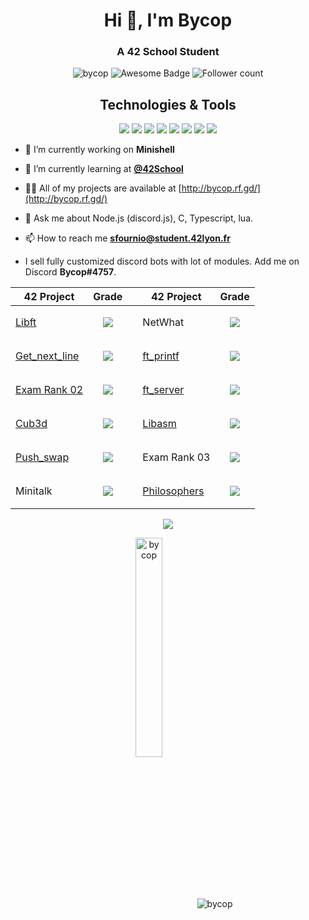 <h1 align="center">Hi 👋, I'm Bycop</h1>
<h3 align="center">A 42 School Student</h3>

<p align="center"> 
 <img src="https://komarev.com/ghpvc/?username=bycop&label=Profile%20views&color=0e75b6&style=flat" alt="bycop" />
 <img src="https://cdn.rawgit.com/sindresorhus/awesome/d7305f38d29fed78fa85652e3a63e154dd8e8829/media/badge.svg" alt="Awesome Badge"/>
 <img src="https://img.shields.io/github/followers/bycop.svg?style=social&label=Follow&maxAge=2592000" alt="Follower count"/>
 </p>
<div align="center">
 <h2> Technologies & Tools </h2>
 <img src="https://img.shields.io/badge/OS-Linux-informational?style=flat&logo=linux&logoColor=white&color=2971FF"/>
 <img src="https://img.shields.io/badge/OS-windows-informational?style=flat&logo=windows&logoColor=white&color=2971FF"/>
 <img src="https://img.shields.io/badge/OS-macos-informational?style=flat&logo=macos&logoColor=white&color=2971FF"/>
 <img src="https://img.shields.io/badge/Editor-VS%20Code-informational?style=flat&logo=visualstudiocode&logoColor=white&color=2971FF"/>
 <img src="https://img.shields.io/badge/Code-C-informational?style=flat&logo=C&logoColor=white&color=2971FF"/>
 <img src="https://img.shields.io/badge/Code-JavaScript-informational?style=flat&logo=javascript&logoColor=white&color=2971FF"/>
 <img src="https://img.shields.io/badge/Shell-Bash-informational?style=flat&logo=gnu-bash&logoColor=white&color=2971FF"/>
 <img src="https://img.shields.io/badge/Cloud-Digital_Ocean-informational?style=flat&logo=digitalocean&logoColor=white&color=2971FF"/>
</div>
<p align="left">  </p>

- 🔭 I’m currently working on **Minishell**

- 🌱 I’m currently learning at [**@42School**](https://github.com/42School)

- 👨‍💻 All of my projects are available at [http://bycop.rf.gd/](http://bycop.rf.gd/)

- 💬 Ask me about Node.js (discord.js), C, Typescript, lua.

- 📫 How to reach me **sfournio@student.42lyon.fr**

-  I sell fully customized discord bots with lot of modules. Add me on Discord **Bycop#4757**.

| 42 Project        | Grade      | | 42 Project        | Grade      |
| -----|-----|--|-----|----- |
| <a href="https://github.com/bycop/42-libft"> Libft </a> | <p align="center"><img align="center" src="https://bit.ly/3qjjIHS"/> | | NetWhat | <p align="center"><img align="center" src="https://bit.ly/3aTJoVa"> |
| <a href="https://github.com/bycop/42-get_next_line"> Get_next_line </a> | <p align="center"><img align="center" src="https://bit.ly/3d8iNXk"/> | | <a href="https://github.com/bycop/42-ft_printf"> ft_printf </a> | <p align="center"><img align="center" src="https://bit.ly/3qhjm4u"/> |
| <a href="https://github.com/bycop/42-exam-rank-02"> Exam Rank 02 </a> | <p align="center"><img align="center" src="https://bit.ly/3p9mVsg"/> </p>| | <a href="https://github.com/bycop/42-ft_server"> ft_server </a> | <p align="center"><img align="center" src="https://bit.ly/3p8mGha"/> |
| <a href="https://github.com/bycop/42-cub3d"> Cub3d </a> | <p align="center"><img align="center" src="https://bit.ly/3sHonV5"/> | | <a href="https://github.com/bycop/42-libasm"> Libasm </a> | <p align="center"><img align="center" src="https://bit.ly/3thiXjB"/> |
| <a href="https://github.com/bycop/42-push_swap"> Push_swap </a> | <p align="center"><img align="center" src="https://bit.ly/3gp09fr"/> | | Exam Rank 03 | <p align="center"><img align="center" src="https://bit.ly/3sYvIiE"/> |
 | Minitalk </a> | <p align="center"><img align="center" src="https://bit.ly/3gsXsHX"/> | | <a href="https://github.com/bycop/42-Philosophers">Philosophers </a>| <p align="center"><img align="center" src="https://bit.ly/3hitAOW"/> |


<p align="center"><img align="center" src="https://bit.ly/3q9ItFv"/>
<p align="center"><img align="center" src="https://github-readme-stats.vercel.app/api/top-langs?username=bycop&show_icons=true&locale=en&layout=compact" alt="bycop" height="30%" width="29%"/>&nbsp;<img align="center" src="https://github-profile-trophy.vercel.app/?username=bycop&theme=onedark&title=MultiLanguage,Commit,Stars,Followers,Repositories" alt="bycop"/></p>
<p align="center"></p>
